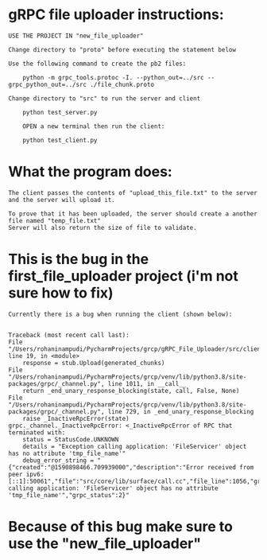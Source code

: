 # gRPC file uploader instructions:
    USE THE PROJECT IN "new_file_uploader"
    
    Change directory to "proto" before executing the statement below
    
    Use the following command to create the pb2 files:

        python -m grpc_tools.protoc -I. --python_out=../src --grpc_python_out=../src ./file_chunk.proto

    Change directory to "src" to run the server and client
    
        python test_server.py
        
        OPEN a new terminal then run the client:
    
        python test_client.py


# What the program does:
    The client passes the contents of "upload_this_file.txt" to the server and the server will upload it.

    To prove that it has been uploaded, the server should create a another file named "temp_file.txt"
    Server will also return the size of file to validate.


# This is the bug in the first_file_uploader project (i'm not sure how to fix)
    Currently there is a bug when running the client (shown below):


    Traceback (most recent call last):
    File "/Users/rohaninampudi/PycharmProjects/grcp/gRPC_File_Uploader/src/client.py", line 19, in <module>
        response = stub.Upload(generated_chunks)
    File "/Users/rohaninampudi/PycharmProjects/grcp/venv/lib/python3.8/site-packages/grpc/_channel.py", line 1011, in __call__
        return _end_unary_response_blocking(state, call, False, None)
    File "/Users/rohaninampudi/PycharmProjects/grcp/venv/lib/python3.8/site-packages/grpc/_channel.py", line 729, in _end_unary_response_blocking
        raise _InactiveRpcError(state)
    grpc._channel._InactiveRpcError: <_InactiveRpcError of RPC that terminated with:
        status = StatusCode.UNKNOWN
        details = "Exception calling application: 'FileServicer' object has no attribute 'tmp_file_name'"
        debug_error_string = "{"created":"@1590898466.709939000","description":"Error received from peer ipv6:[::1]:50061","file":"src/core/lib/surface/call.cc","file_line":1056,"grpc_message":"Exception calling application: 'FileServicer' object has no attribute 'tmp_file_name'","grpc_status":2}"


# Because of this bug make sure to use the "new_file_uploader"